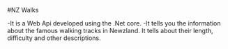#NZ Walks


-It is a Web Api developed using the .Net core.
-It tells you the information about the famous walking tracks in Newzland. It tells about their length, difficulty and other descriptions.

